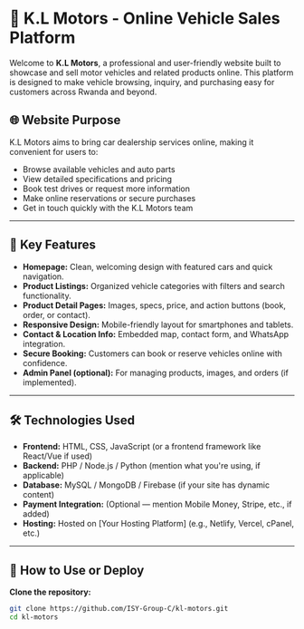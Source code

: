 # 🚗 K.L Motors - Online Vehicle Sales Platform

Welcome to **K.L Motors**, a professional and user-friendly website built to showcase and sell motor vehicles and related products online. This platform is designed to make vehicle browsing, inquiry, and purchasing easy for customers across Rwanda and beyond.

## 🌐 Website Purpose

K.L Motors aims to bring car dealership services online, making it convenient for users to:

- Browse available vehicles and auto parts
- View detailed specifications and pricing
- Book test drives or request more information
- Make online reservations or secure purchases
- Get in touch quickly with the K.L Motors team

---

## 🧩 Key Features

- **Homepage:** Clean, welcoming design with featured cars and quick navigation.
- **Product Listings:** Organized vehicle categories with filters and search functionality.
- **Product Detail Pages:** Images, specs, price, and action buttons (book, order, or contact).
- **Responsive Design:** Mobile-friendly layout for smartphones and tablets.
- **Contact & Location Info:** Embedded map, contact form, and WhatsApp integration.
- **Secure Booking:** Customers can book or reserve vehicles online with confidence.
- **Admin Panel (optional):** For managing products, images, and orders (if implemented).

---

## 🛠️ Technologies Used

- **Frontend:** HTML, CSS, JavaScript (or a frontend framework like React/Vue if used)
- **Backend:** PHP / Node.js / Python (mention what you're using, if applicable)
- **Database:** MySQL / MongoDB / Firebase (if your site has dynamic content)
- **Payment Integration:** (Optional — mention Mobile Money, Stripe, etc., if added)
- **Hosting:** Hosted on [Your Hosting Platform] (e.g., Netlify, Vercel, cPanel, etc.)

---

## 📁 How to Use or Deploy

**Clone the repository:**

```bash
git clone https://github.com/ISY-Group-C/kl-motors.git
cd kl-motors